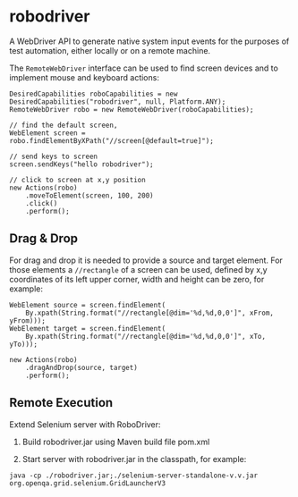 # robodriver
A WebDriver API to generate native system input events for the purposes of test automation, either locally or on a remote machine.

The `RemoteWebDriver` interface can be used to find screen devices and to implement mouse and keyboard actions:

```
DesiredCapabilities roboCapabilities = new DesiredCapabilities("robodriver", null, Platform.ANY);
RemoteWebDriver robo = new RemoteWebDriver(roboCapabilities);

// find the default screen,
WebElement screen = robo.findElementByXPath("//screen[@default=true]");

// send keys to screen
screen.sendKeys("hello robodriver");

// click to screen at x,y position
new Actions(robo)
	.moveToElement(screen, 100, 200)
	.click()
	.perform();
```

## Drag & Drop

For drag and drop it is needed to provide a source and target element. For those elements a `//rectangle` of a screen
can be used, defined by x,y coordinates of its left upper corner, width and height can be zero, for example:

```
WebElement source = screen.findElement(
	By.xpath(String.format("//rectangle[@dim='%d,%d,0,0']", xFrom, yFrom)));
WebElement target = screen.findElement(
	By.xpath(String.format("//rectangle[@dim='%d,%d,0,0']", xTo, yTo)));
  
new Actions(robo)
	.dragAndDrop(source, target)
	.perform();
```

## Remote Execution

Extend Selenium server with RoboDriver:

1. Build robodriver.jar using Maven build file pom.xml

1. Start server with robodriver.jar in the classpath, for example: 
```
java -cp ./robodriver.jar;./selenium-server-standalone-v.v.jar org.openqa.grid.selenium.GridLauncherV3
```
